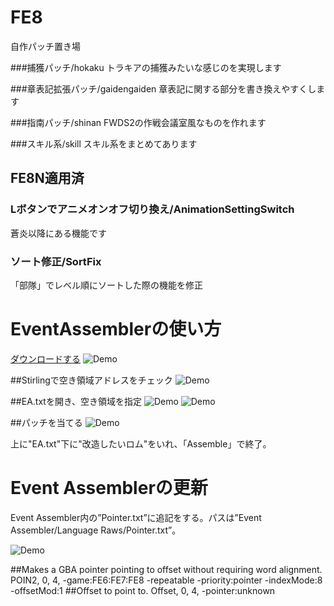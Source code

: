 # FE8
自作パッチ置き場

###捕獲パッチ/hokaku
トラキアの捕獲みたいな感じのを実現します

###章表記拡張パッチ/gaidengaiden
章表記に関する部分を書き換えやすくします

###指南パッチ/shinan
FWDS2の作戦会議室風なものを作れます

###スキル系/skill
スキル系をまとめてあります

## FE8N適用済

### Lボタンでアニメオンオフ切り換え/AnimationSettingSwitch
蒼炎以降にある機能です

### ソート修正/SortFix
「部隊」でレベル順にソートした際の機能を修正




# EventAssemblerの使い方
[ダウンロードする](http://feuniverse.us/t/event-assembler/1749)
![Demo](http://i.imgur.com/mqOX0fz.png)

##Stirlingで空き領域アドレスをチェック
![Demo](http://i.imgur.com/pw8gSRk.png)

##EA.txtを開き、空き領域を指定
![Demo](http://i.imgur.com/8kQXLwE.png)
![Demo](http://i.imgur.com/uBfFf4L.png)

##パッチを当てる
![Demo](http://i.imgur.com/SuT7Vsp.png)

上に"EA.txt"下に"改造したいロム"をいれ、「Assemble」で終了。

# Event Assemblerの更新
Event Assembler内の”Pointer.txt”に追記をする。パスは”Event Assembler/Language Raws/Pointer.txt”。

![Demo](http://imgur.com/dvMrOHk)

##Makes a GBA pointer pointing to offset without requiring word alignment.
POIN2, 0, 4, -game:FE6:FE7:FE8 -repeatable -priority:pointer -indexMode:8 -offsetMod:1
##Offset to point to.
  Offset, 0, 4, -pointer:unknown
  